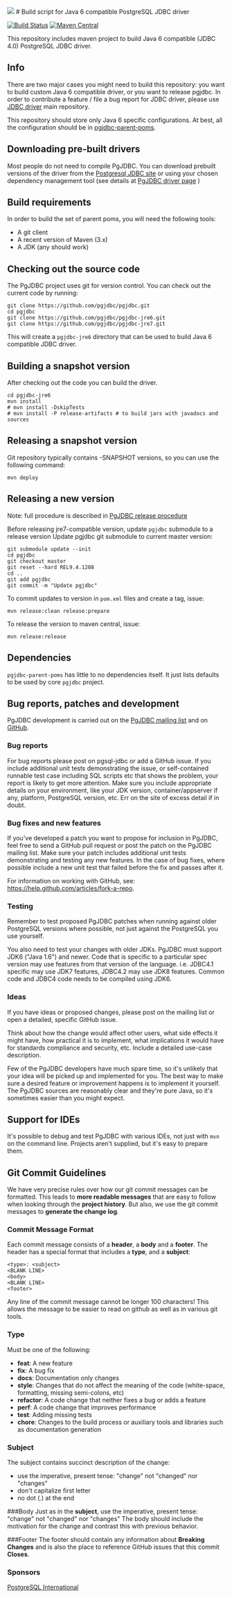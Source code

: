 <img src="http://developer.postgresql.org/~josh/graphics/logos/elephant-64.png" />
# Build script for Java 6 compatible PostgreSQL JDBC driver

[![Build Status](https://travis-ci.org/pgjdbc/pgjdbc-jre6.png)](https://travis-ci.org/pgjdbc/pgjdbc-jre6)
[![Maven Central](https://maven-badges.herokuapp.com/maven-central/org.postgresql/postgresql/badge.svg)](https://maven-badges.herokuapp.com/maven-central/org.postgresql/postgresql)

This repository includes maven project to build Java 6 compatible (JDBC 4.0) PostgreSQL JDBC driver.

## Info

There are two major cases you might need to build this repository: you want to build custom Java 6 compatible driver, or you want to release pgjdbc. 
In order to contribute a feature / file a bug report for JDBC driver, please use [JDBC driver](https://github.com/pgjdbc/pgjdbc) main repository.

This repository should store only Java 6 specific configurations. At best, all the configuration should be in [pgjdbc-parent-poms](https://github.com/pgjdbc/pgjdbc-parent-poms).

## Downloading pre-built drivers

Most people do not need to compile PgJDBC. You can download prebuilt versions of the driver
from the [Postgresql JDBC site](https://jdbc.postgresql.org/) or using your chosen dependency management tool
(see details at [PgJDBC driver page](https://github.com/pgjdbc/pgjdbc#get-the-driver) )

## Build requirements

In order to build the set of parent poms, you will need the following tools:

- A git client
- A recent version of Maven (3.x)
- A JDK (any should work)

## Checking out the source code

The PgJDBC project uses git for version control. You can check out the current code by running:

    git clone https://github.com/pgjdbc/pgjdbc.git
    cd pgjdbc
    git clone https://github.com/pgjdbc/pgjdbc-jre6.git
    git clone https://github.com/pgjdbc/pgjdbc-jre7.git

This will create a `pgjdbc-jre6` directory that can be used to build Java 6 compatible JDBC driver.

## Building a snapshot version

After checking out the code you can build the driver.

    cd pgjdbc-jre6
    mvn install
    # mvn install -DskipTests
    # mvn install -P release-artifacts # to build jars with javadocs and sources

## Releasing a snapshot version

Git repository typically contains -SNAPSHOT versions, so you can use the following command:

    mvn deploy

## Releasing a new version

Note: full procedure is described in [PgJDBC release procedure](https://github.com/pgjdbc/pgjdbc/blob/master/CONTRIBUTING.md#releasing-a-new-version)

Before releasing jre7-compatible version, update `pgjdbc` submodule to a release version
Update pgjdbc git submodule to current master version:

    git submodule update --init
    cd pgjdbc
    git checkout master
    git reset --hard REL9.4.1208
    cd ..
    git add pgjdbc
    git commit -m "Update pgjdbc"

To commit updates to version in `pom.xml` files and create a tag, issue:

    mvn release:clean release:prepare

To release the version to maven central, issue:

    mvn release:release

## Dependencies

`pgjdbc-parent-poms` has little to no dependencies itself. It just lists defaults to be used by core `pgjdbc` project.

## Bug reports, patches and development

PgJDBC development is carried out on the [PgJDBC mailing list](https://jdbc.postgresql.org/community/mailinglist.html) and on [GitHub](https://github.com/pgjdbc/pgjdbc).

### Bug reports

For bug reports please post on pgsql-jdbc or add a GitHub issue. If you include
additional unit tests demonstrating the issue, or self-contained runnable test
case including SQL scripts etc that shows the problem, your report is likely to
get more attention. Make sure you include appropriate details on your
environment, like your JDK version, container/appserver if any, platform,
PostgreSQL version, etc. Err on the site of excess detail if in doubt.

### Bug fixes and new features

If you've developed a patch you want to propose for inclusion in PgJDBC, feel
free to send a GitHub pull request or post the patch on the PgJDBC mailing
list.  Make sure your patch includes additional unit tests demonstrating and
testing any new features. In the case of bug fixes, where possible include a
new unit test that failed before the fix and passes after it.

For information on working with GitHub, see: https://help.github.com/articles/fork-a-repo.

### Testing

Remember to test proposed PgJDBC patches when running against older PostgreSQL
versions where possible, not just against the PostgreSQL you use yourself.

You also need to test your changes with older JDKs. PgJDBC must support JDK6
("Java 1.6") and newer. Code that is specific to a particular spec version
may use features from that version of the language. i.e. JDBC4.1 specific
may use JDK7 features, JDBC4.2 may use JDK8 features.
Common code and JDBC4 code needs to be compiled using JDK6.

### Ideas

If you have ideas or proposed changes, please post on the mailing list or
open a detailed, specific GitHub issue.

Think about how the change would affect other users, what side effects it
might have, how practical it is to implement, what implications it would
have for standards compliance and security, etc. Include a detailed use-case
description.

Few of the PgJDBC developers have much spare time, so it's unlikely that your
idea will be picked up and implemented for you. The best way to make sure a
desired feature or improvement happens is to implement it yourself. The PgJDBC
sources are reasonably clear and they're pure Java, so it's sometimes easier
than you might expect.

## Support for IDEs

It's possible to debug and test PgJDBC with various IDEs, not just with `mvn` on
the command line. Projects aren't supplied, but it's easy to prepare them.

## <a name="commit"></a> Git Commit Guidelines

We have very precise rules over how our git commit messages can be formatted.  This leads to **more
readable messages** that are easy to follow when looking through the **project history**.  But also,
we use the git commit messages to **generate the change log**.

### Commit Message Format
Each commit message consists of a **header**, a **body** and a **footer**.  The header has a special
format that includes a **type**, and a **subject**:

```
<type>: <subject>
<BLANK LINE>
<body>
<BLANK LINE>
<footer>
```

Any line of the commit message cannot be longer 100 characters! This allows the message to be easier
to read on github as well as in various git tools.

### Type
Must be one of the following:

* **feat**: A new feature
* **fix**: A bug fix
* **docs**: Documentation only changes
* **style**: Changes that do not affect the meaning of the code (white-space, formatting, missing
  semi-colons, etc)
* **refactor**: A code change that neither fixes a bug or adds a feature
* **perf**: A code change that improves performance
* **test**: Adding missing tests
* **chore**: Changes to the build process or auxiliary tools and libraries such as documentation
  generation

### Subject
The subject contains succinct description of the change:

* use the imperative, present tense: "change" not "changed" nor "changes"
* don't capitalize first letter
* no dot (.) at the end

###Body
Just as in the **subject**, use the imperative, present tense: "change" not "changed" nor "changes"
The body should include the motivation for the change and contrast this with previous behavior.

###Footer
The footer should contain any information about **Breaking Changes** and is also the place to
reference GitHub issues that this commit **Closes**.


### Sponsors

[PostgreSQL International](http://www.postgresintl.com)

